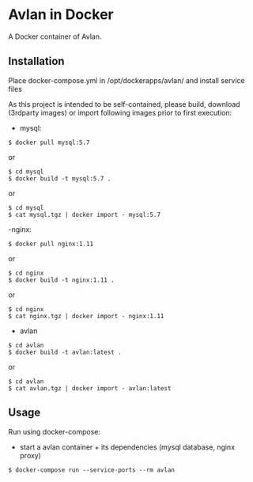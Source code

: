 # Avlan in Docker

A Docker container of Avlan.

## Installation
Place docker-compose.yml in /opt/dockerapps/avlan/ and install service files

As this project is intended to be self-contained, please build, download (3rdparty images) or import following images prior to first execution:
- mysql:
```console
$ docker pull mysql:5.7
```
or
```console
$ cd mysql
$ docker build -t mysql:5.7 .
```
or
```console
$ cd mysql
$ cat mysql.tgz | docker import - mysql:5.7
```

-nginx:
```console
$ docker pull nginx:1.11
```
or
```console
$ cd nginx
$ docker build -t nginx:1.11 .
```
or
```console
$ cd nginx
$ cat nginx.tgz | docker import - nginx:1.11
```

- avlan
```console
$ cd avlan
$ docker build -t avlan:latest .
```
or
```console
$ cd avlan
$ cat avlan.tgz | docker import - avlan:latest
```

## Usage

Run using docker-compose:

* start a avlan container + its dependencies (mysql database, nginx proxy)

```console
$ docker-compose run --service-ports --rm avlan
```

